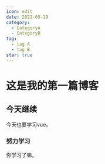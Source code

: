 ```yaml
---
icon: edit
date: 2022-05-29
category:
  - CategoryA
  - CategoryB
tag:
  - tag A
  - tag B
star: true
---
```


# 这是我的第一篇博客

## 今天继续

今天也要学习vue。

### 努力学习

你学习了嘛。

